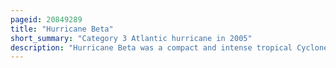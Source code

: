 ```yaml
---
pageid: 20849289
title: "Hurricane Beta"
short_summary: "Category 3 Atlantic hurricane in 2005"
description: "Hurricane Beta was a compact and intense tropical Cyclone that impacted the southern Caribbean in late October 2005. Beta was the twenty-fourth tropical Storm fourteenth Hurricane and seventh and final major Hurricane of the atlantic Hurricane Season 2005 Record-Breaking Season. On october 21 a developing tropical Wave entered the eastern caribbean Sea and the following Day tropical Storm Alpha spawned. As the Wave commenced the Convection in the southwestern Caribbean redeveloped and on october26 the System spawned another low-pressure Region that developed into tropical Depression Twenty-Six. The Depression intensified into a tropical Storm the next Morning and was named Beta. By the Morning of october 28 the Storm became a Hurricane the Fourteenth of the Season. At its Peak Intensity the Beta underwent rapid Intensification for several Hours in Winds of 115 Mph on october 30. The Storm began to deteriorate before Landfall weakened to category2 Status as it crossed the nicaraguan Coast. Rapid Weakening followed Landfall and the Storm dissipated early the next Morning."
---
```

